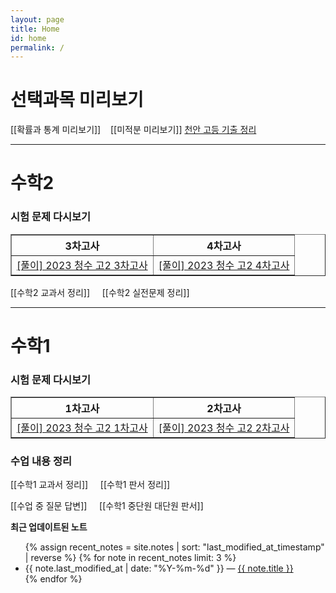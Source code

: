 ```yaml
---
layout: page
title: Home
id: home
permalink: /
---
```


# 선택과목 미리보기
[[확률과 통계 미리보기]]&nbsp;&nbsp;&nbsp;&nbsp;[[미적분 미리보기]]
<a href="https://cheonantest.netlify.app/" target="_self">천안 고등 기출 정리</a>

***
# 수학2
### 시험 문제 다시보기

<table border="1">
<th>3차고사</th> <th>4차고사</th> 
  <tr>
    <td class="tg-0 lax"><a href="/pdf/2023%20test/%5B풀이%5D%202023%20청수%20고2%203차고사.pdf">[풀이] 2023 청수 고2 3차고사</a></td>
    <td class="tg-0 lax"><a href="https://mathpractice.netlify.app/cs4" target="_self">[풀이] 2023 청수 고2 4차고사</a></td>
  </tr>
  </table>


[[수학2 교과서 정리]] &nbsp;&nbsp;&nbsp;&nbsp;[[수학2 실전문제 정리]]

***
# 수학1
### 시험 문제 다시보기
<table border="1">
<th>1차고사</th> <th>2차고사</th> 
  <tr>
    <td class="tg-0lax"><a href="/pdf/2023 test/%5B풀이%5D%202023%20청수%20고2%201차고사.pdf">[풀이] 2023 청수 고2 1차고사</a></td>
    <td class="tg-0lax"><a href="/pdf/2023 test/[풀이] 2023 청수 고2 2차고사.pdf">[풀이] 2023 청수 고2 2차고사</a></td>
  </tr>
  </table>

### 수업 내용 정리

[[수학1 교과서 정리]] &nbsp;&nbsp;&nbsp;&nbsp;[[수학1 판서 정리]]

[[수업 중 질문 답변]] &nbsp;&nbsp;&nbsp;&nbsp;[[수학1 중단원 대단원 판서]]


<strong>최근 업데이트된 노트</strong>

<ul>
  {% assign recent_notes = site.notes | sort: "last_modified_at_timestamp" | reverse %}
  {% for note in recent_notes limit: 3 %}
    <li>
      {{ note.last_modified_at | date: "%Y-%m-%d" }} — <a class="internal-link" href="{{ note.url }}">{{ note.title }}</a>
    </li>
  {% endfor %}
</ul>

<style>
  .wrapper {
    max-width: 46em;
  }
</style>
